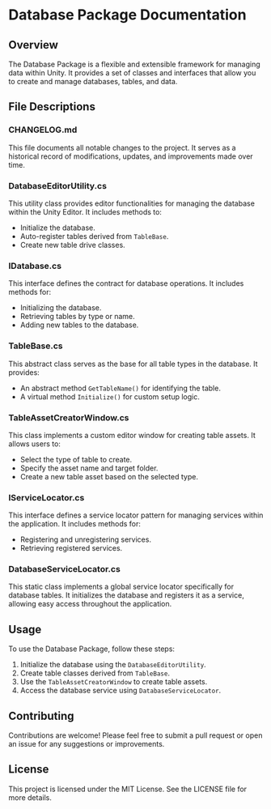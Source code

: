 # Database Package Documentation

## Overview

The Database Package is a flexible and extensible framework for managing data within Unity. It provides a set of classes and interfaces that allow you to create and manage databases, tables, and data.

## File Descriptions

### CHANGELOG.md

This file documents all notable changes to the project. It serves as a historical record of modifications, updates, and improvements made over time.

### DatabaseEditorUtility.cs

This utility class provides editor functionalities for managing the database within the Unity Editor. It includes methods to:

- Initialize the database.
- Auto-register tables derived from `TableBase`.
- Create new table drive classes.

### IDatabase.cs

This interface defines the contract for database operations. It includes methods for:

- Initializing the database.
- Retrieving tables by type or name.
- Adding new tables to the database.

### TableBase.cs

This abstract class serves as the base for all table types in the database. It provides:

- An abstract method `GetTableName()` for identifying the table.
- A virtual method `Initialize()` for custom setup logic.

### TableAssetCreatorWindow.cs

This class implements a custom editor window for creating table assets. It allows users to:

- Select the type of table to create.
- Specify the asset name and target folder.
- Create a new table asset based on the selected type.

### IServiceLocator.cs

This interface defines a service locator pattern for managing services within the application. It includes methods for:

- Registering and unregistering services.
- Retrieving registered services.

### DatabaseServiceLocator.cs

This static class implements a global service locator specifically for database tables. It initializes the database and registers it as a service, allowing easy access throughout the application.

## Usage

To use the Database Package, follow these steps:

1. Initialize the database using the `DatabaseEditorUtility`.
2. Create table classes derived from `TableBase`.
3. Use the `TableAssetCreatorWindow` to create table assets.
4. Access the database service using `DatabaseServiceLocator`.

## Contributing

Contributions are welcome! Please feel free to submit a pull request or open an issue for any suggestions or improvements.

## License

This project is licensed under the MIT License. See the LICENSE file for more details.
